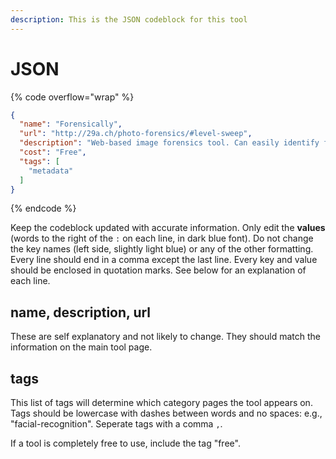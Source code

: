```yaml
---
description: This is the JSON codeblock for this tool
---
```


# JSON

{% code overflow="wrap" %}
```json
{
  "name": "Forensically",
  "url": "http://29a.ch/photo-forensics/#level-sweep",
  "description": "Web-based image forensics tool. Can easily identify fake or doctored images. Public access, information not private.",
  "cost": "Free",
  "tags": [
    "metadata"
  ]
}
```
{% endcode %}

Keep the codeblock updated with accurate information. Only edit the **values** (words to the right of the `:` on each line, in dark blue font). Do not change the key names (left side, slightly light blue) or any of the other formatting. Every line should end in a comma except the last line. Every key and value should be enclosed in quotation marks. See below for an explanation of each line.&#x20;

## name, description, url

These are self explanatory and not likely to change. They should match the information on the main tool page.

## tags

This list of tags will determine which category pages the tool appears on. Tags should be lowercase with dashes between words and no spaces: e.g., "facial-recognition". Seperate tags with a comma `,`.

If a tool is completely free to use, include the tag "free".

